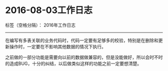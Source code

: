 ﻿# 2016-08-03工作日志

标签（空格分隔）： 2016年工作日志

---

在编写有多表关联的业务代码时，代码一定要有足够多的校验，特别是在删除和更新操作时，一定要在不影响其他数据的情况下执行。

之前做的一部分功能是需要向以前的数据做兼容的，但是没能做好，所以会时不时的造成BUG，十分的纠结，以后做类似这样的功能之前一定要想清楚。


